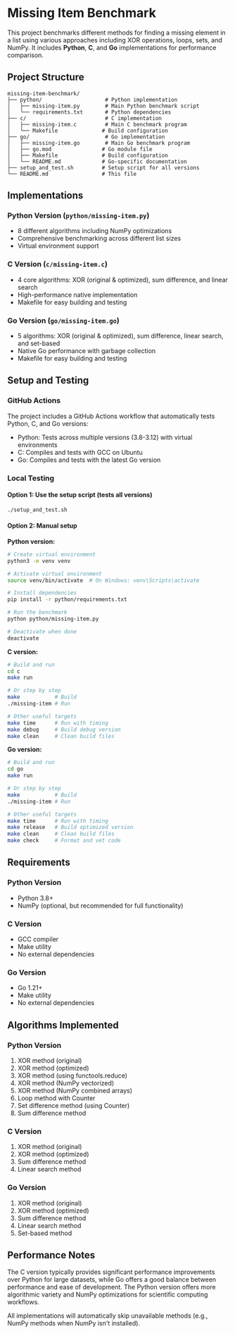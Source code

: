# Missing Item Benchmark

This project benchmarks different methods for finding a missing element in a list using various approaches including XOR operations, loops, sets, and NumPy. It includes **Python**, **C**, and **Go** implementations for performance comparison.

## Project Structure

```
missing-item-benchmark/
├── python/                    # Python implementation
│   ├── missing-item.py        # Main Python benchmark script
│   └── requirements.txt       # Python dependencies
├── c/                         # C implementation  
│   ├── missing-item.c         # Main C benchmark program
│   └── Makefile              # Build configuration
├── go/                        # Go implementation
│   ├── missing-item.go        # Main Go benchmark program
│   ├── go.mod                # Go module file
│   ├── Makefile              # Build configuration
│   └── README.md             # Go-specific documentation
├── setup_and_test.sh         # Setup script for all versions
└── README.md                 # This file
```

## Implementations

### Python Version (`python/missing-item.py`)
- 8 different algorithms including NumPy optimizations
- Comprehensive benchmarking across different list sizes
- Virtual environment support

### C Version (`c/missing-item.c`)
- 4 core algorithms: XOR (original & optimized), sum difference, and linear search
- High-performance native implementation
- Makefile for easy building and testing

### Go Version (`go/missing-item.go`)
- 5 algorithms: XOR (original & optimized), sum difference, linear search, and set-based
- Native Go performance with garbage collection
- Makefile for easy building and testing

## Setup and Testing

### GitHub Actions
The project includes a GitHub Actions workflow that automatically tests Python, C, and Go versions:
- Python: Tests across multiple versions (3.8-3.12) with virtual environments
- C: Compiles and tests with GCC on Ubuntu
- Go: Compiles and tests with the latest Go version

### Local Testing

#### Option 1: Use the setup script (tests all versions)
```bash
./setup_and_test.sh
```

#### Option 2: Manual setup

**Python version:**
```bash
# Create virtual environment
python3 -m venv venv

# Activate virtual environment
source venv/bin/activate  # On Windows: venv\Scripts\activate

# Install dependencies
pip install -r python/requirements.txt

# Run the benchmark
python python/missing-item.py

# Deactivate when done
deactivate
```

**C version:**
```bash
# Build and run
cd c
make run

# Or step by step
make           # Build
./missing-item # Run

# Other useful targets
make time      # Run with timing
make debug     # Build debug version
make clean     # Clean build files
```

**Go version:**
```bash
# Build and run
cd go
make run

# Or step by step
make           # Build
./missing-item # Run

# Other useful targets
make time      # Run with timing
make release   # Build optimized version
make clean     # Clean build files
make check     # Format and vet code
```

## Requirements

### Python Version
- Python 3.8+
- NumPy (optional, but recommended for full functionality)

### C Version  
- GCC compiler
- Make utility
- No external dependencies

### Go Version
- Go 1.21+
- Make utility
- No external dependencies

## Algorithms Implemented

### Python Version
1. XOR method (original)
2. XOR method (optimized)
3. XOR method (using functools.reduce)
4. XOR method (NumPy vectorized)
5. XOR method (NumPy combined arrays)
6. Loop method with Counter
7. Set difference method (using Counter)
8. Sum difference method

### C Version
1. XOR method (original)
2. XOR method (optimized)
3. Sum difference method
4. Linear search method

### Go Version
1. XOR method (original)
2. XOR method (optimized)
3. Sum difference method
4. Linear search method
5. Set-based method

## Performance Notes

The C version typically provides significant performance improvements over Python for large datasets, while Go offers a good balance between performance and ease of development. The Python version offers more algorithmic variety and NumPy optimizations for scientific computing workflows.

All implementations will automatically skip unavailable methods (e.g., NumPy methods when NumPy isn't installed).